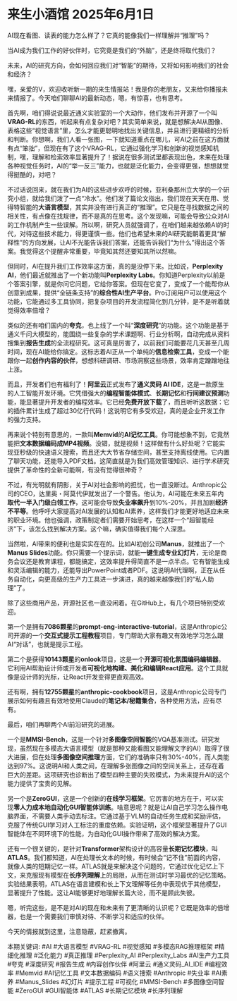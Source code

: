# 来生小酒馆 2025年6月1日

AI现在看图、读表的能力怎么样了？它真的能像我们一样理解并“推理”吗？

当AI成为我们工作的好伙伴时，它究竟是我们的“外脑”，还是终将取代我们？

未来，AI的研究方向，会如何回应我们对“智能”的期待，又将如何影响我们的社会和经济？

嘿，亲爱的V，欢迎收听新一期的来生情报站！我是你的老朋友，又来给你播报未来情报了。今天咱们聊聊AI的最新动态，嗯，有惊喜，也有思考。

首先啊，咱们得说说最近通义实验室的一个大动作，他们发布并开源了一个叫**VRAG-RL**的东西，听起来有点复杂对吧？其实简单来说，就是想解决AI从图像、表格这些“视觉语言”里，怎么才能更聪明地找出关键信息，并且进行更精细的分析和判断。你想啊，我们人看一张图，一下就知道重点在哪儿，可AI之前在这方面就有点“笨拙”，但现在有了这个VRAG-RL，它通过强化学习和创新的视觉感知机制，嘿，理解和检索效率显著提升了！据说在很多测试里都表现出色，未来在处理各种视觉任务时，AI的“举一反三”能力，也就是泛化能力，会变得更强，想想就觉得挺酷的，对吧？

不过话说回来，就在我们为AI的这些进步欢呼的时候，亚利桑那州立大学的一个研究小组，就给我们泼了一点“冷水”。他们发了篇论文指出，我们现在天天在用、觉得特智能的**大语言模型**，其实并没有进行真正的“推理”。它只是在寻找数据之间的相关性，有点像在找规律，而不是真的在思考。这个发现嘛，可能会导致公众对AI的工作机制产生一些误解。所以啊，研究人员就强调了，在咱们越来越依赖AI的时代，对待这些技术能力，得更谨慎一些。他们也希望未来的AI研究能朝着更具“解释性”的方向发展，让AI不光能告诉我们答案，还能告诉我们“为什么”得出这个答案。我觉得这个提醒非常重要，毕竟知其然还要知其所以然嘛。

但同时，AI在提升我们工作效率这方面，真的是没停下来。比如说，**Perplexity AI**，他们最近就推出了一个新功能叫**Perplexity Labs**。你知道Perplexity以前是个答案引擎，就是你问它问题，它给你答案。但现在它变了，变成了一个能帮你从创意到成果，提供“全链条支持”的**综合性AI生产平台**。Pro订阅用户可以使用这个功能，它能通过多工具协同，把复杂项目的开发流程简化到几分钟，是不是听着就觉得效率倍增？

类似的还有咱们国内的**夸克**，也上线了一个叫“**深度研究**”的功能。这个功能是基于通义千问大模型的，能围绕一些复杂的学术课题啊、行业分析啊，自动完成从资料搜集到**报告生成**的全流程研究。这可真是厉害了，以前我们可能要花几天甚至几周时间，现在AI能给你搞定。这标志着AI正从一个单纯的**信息检索工具**，变成一个能跟你一起**创作内容的伙伴**，想想科研调研、市场洞察这些场景，效率肯定蹭蹭地往上涨。

而且，开发者们也有福利了！**阿里云**正式发布了**通义灵码 AI IDE**，这是一款原生的人工智能开发环境。它凭借强大的**编程智能体模式**、**长期记忆**和**行间建议预测**功能，能显著提升开发者的编程效率。它已经**免费开放下载**了，而且听听这数据：它的插件累计生成了超过30亿行代码！这说明它有多受欢迎，真的是企业开发工作的强力支持。

再来说个特别有意思的，一款叫**Memvid**的**AI记忆工具**。你可能想象不到，它竟然能把**文本数据编码成MP4视频**。没错，就是视频！这样做有什么好处呢？它能实现亚秒级的快速语义搜索，而且还大大节省存储空间，甚至支持离线使用。它内置了聊天功能，还能导入PDF文档。这简直就是为我们高效管理知识、进行学术研究提供了革命性的全新可能啊，有没有觉得很神奇？

不过，有光明就有阴影，关于AI对社会影响的担忧，也一直没断过。Anthropic公司的CEO，达里奥・阿莫代伊就发出了一个警告。他认为，AI可能在未来五年内**取代一半入门级白领工作**，这可能会导致**失业率飙升**到10%-20%，并且加剧**经济不平等**。他呼吁大家提高对AI发展的认知和AI素养，这样我们才能更好地适应未来的职业环境。他也强调，政策制定者们需要开始思考，在这样一个“超智能经济”下，该怎么找到解决方案。这个嘛，确实值得我们每个人深思。

当然啦，AI带来的便利也是实实在在的。比如AI初创公司**Manus**，就推出了一个**Manus Slides**功能。你只需要一个提示词，就能**一键生成专业幻灯片**，无论是商务会议还是教育课程，都能搞定，这效率提升得简直不是一点半点。它有智能生成和灵活编辑的能力，还能导出PowerPoint或者PDF。这说明AI代理啊，正在从任务自动化，向更高级的生产力工具进一步演进，真的越来越像我们的“私人助理”了。

除了这些商用产品，开源社区也一直没闲着。在GitHub上，有几个项目特别受欢迎。

第一个是拥有**7086颗星**的**prompt-eng-interactive-tutorial**，这是Anthropic公司开源的一个**交互式提示工程教程**项目，专门帮助大家有趣又有效地学习怎么跟AI“对话”，也就是提示工程。

第二个是获得**10143颗星**的**onlook**项目，这是一个**开源可视化氛围编码编辑器**。它利用AI帮助设计师或开发者**可视化地构建、美化和编辑React应用**。这个工具就像是设计师的光标，让React开发变得更直观高效。

还有啊，拥有**12755颗星**的**anthropic-cookbook**项目，这是Anthropic公司专门展示如何有趣且有效地使用Claude的**笔记本/秘籍集合**，各种使用方法，应有尽有。

最后，咱们再聊两个AI前沿研究的进展。

一个是**MMSI-Bench**，这是一个针对**多图像空间智能**的VQA基准测试。研究发现，虽然现在多模态大语言模型（就是那种又能看图又能理解文字的AI）取得了很大进展，但在处理**多图像空间推理**方面，它们的准确率只有30%-40%，而人类能达到97%。这说明AI和人类之间，在理解多张图像之间的空间关系上，还存在着巨大的差距。这项研究也诊断出了模型四种主要的失败模式，为未来提升AI的这个能力提供了宝贵的见解。

另一个是**ZeroGUI**，这是一个创新的**在线学习框架**。它厉害的地方在于，可以实现**零人力成本地自动化GUI智能体训练**。啥意思呢？就是让AI自己学习怎么操作电脑界面，不需要人类手动去标注。它通过基于VLM的自动任务生成和奖励评估，克服了传统GUI学习对人工标注的重度依赖。实验证明，这个框架显著提升了GUI智能体在不同环境下的性能，为自动化GUI操作带来了高效的解决方案。

还有一个很关键的，是针对**Transformer**架构设计的高容量**长期记忆模块**，叫**ATLAS**。我们都知道，AI在处理长文本的时候，有时候会“记不住”前面的内容，就像人类的短期记忆一样。ATLAS就是来解决这个问题的，它通过优化记忆上下文，来克服现有模型在**长序列理解**上的局限，从而在测试时学习最优的记忆策略。实验结果表明，ATLAS在语言建模和长上下文理解等任务中表现优于其他模型，显著提升了性能。这让AI能够更好地理解长篇大论，而不是顾此失彼。

嗯，听完这些，是不是对AI的现在和未来有了更清晰的认识呢？它既是效率的倍增器，也是一个需要我们审慎对待、不断学习和适应的伙伴。

今天的情报就到这里，注意隐蔽，赶紧撤离。

本期关键词:
#AI
#大语言模型
#VRAG-RL
#视觉感知
#多模态RAG推理框架
#精细化推理
#泛化能力
#真正推理
#Perplexity_AI
#Perplexity_Labs
#AI生产力工具
#夸克
#深度研究
#报告生成
#内容创作伙伴
#阿里云
#通义灵码_AI_IDE
#编程效率
#Memvid
#AI记忆工具
#文本数据编码
#语义搜索
#Anthropic
#失业率
#AI素养
#Manus_Slides
#幻灯片
#提示工程
#可视化
#MMSI-Bench
#多图像空间智能
#ZeroGUI
#GUI智能体
#ATLAS
#长期记忆模块
#长序列理解